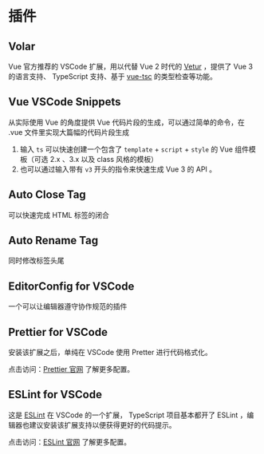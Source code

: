 # 插件

## Volar

Vue 官方推荐的 VSCode 扩展，用以代替 Vue 2 时代的 [Vetur](https://marketplace.visualstudio.com/items?itemName=octref.vetur) ，提供了 Vue 3 的语言支持、 TypeScript 支持、基于 [vue-tsc](https://github.com/johnsoncodehk/volar/tree/master/packages/vue-tsc) 的类型检查等功能。

## Vue VSCode Snippets

从实际使用 Vue 的角度提供 Vue 代码片段的生成，可以通过简单的命令，在 .vue 文件里实现大篇幅的代码片段生成

1. 输入 `ts` 可以快速创建一个包含了 `template` + `script` + `style` 的 Vue 组件模板（可选 2.x 、3.x 以及 class 风格的模板）
2. 也可以通过输入带有 `v3` 开头的指令来快速生成 Vue 3 的 API 。

## Auto Close Tag

可以快速完成 HTML 标签的闭合

## Auto Rename Tag

同时修改标签头尾

## EditorConfig for VSCode

一个可以让编辑器遵守协作规范的插件

## Prettier for VSCode

安装该扩展之后，单纯在 VSCode 使用 Pretter 进行代码格式化。

点击访问：[Prettier 官网](https://prettier.io/) 了解更多配置。

## ESLint for VSCode

这是 [ESLint](https://vue3.chengpeiquan.com/upgrade.html#eslint) 在 VSCode 的一个扩展， TypeScript 项目基本都开了 ESLint ，编辑器也建议安装该扩展支持以便获得更好的代码提示。

点击访问：[ESLint 官网](https://eslint.org/) 了解更多配置。